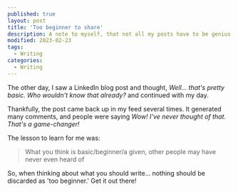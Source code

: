 ```yaml
---
published: true
layout: post
title: 'Too beginner to share'
description: A note to myself, that not all my posts have to be genius stuff. Some people need the basics.
modified: 2023-02-23
tags:
  - Writing
categories:
  - Writing
---
```


The other day, I saw a LinkedIn blog post and thought, *Well... that's pretty basic. Who wouldn't know that already?* and continued with my day.

Thankfully, the post came back up in my feed several times. It generated many comments, and people were saying  *Wow! I've never thought of that. That's a game-changer!*

The lesson to learn for me was:

> What you think is basic/beginner/a given, other people may have never even heard of

So, when thinking about what you should write... nothing should be discarded as 'too beginner.' Get it out there!
